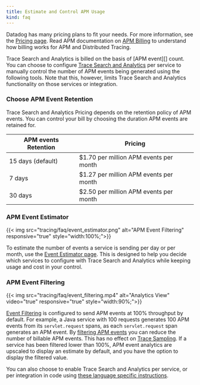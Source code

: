 ```yaml
---
title: Estimate and Control APM Usage
kind: faq
---
```


Datadog has many pricing plans to fit your needs. For more information, see the [Pricing page][1].
Read APM documentation on [APM Billing][2] to understand how billing works for APM and Distributed Tracing.

Trace Search and Analytics is billed on the basis of [APM event][] count. You can choose to configure [Trace Search and Analytics][3] per service to manually control the number of APM events being generated using the following tools. Note that this, however, limits Trace Search and Analytics functionality on those services or integration. 

### Choose APM Event Retention

Trace Search and Analytics Pricing depends on the retention policy of APM events. You can control your bill by choosing the duration APM events are retained for.

| APM events Retention | Pricing |
|----------------------|---------|
| 15 days (default) | $1.70 per million APM events per month |
| 7 days | $1.27 per million APM events per month |
| 30 days | $2.50 per million APM events per month |


### APM Event Estimator

{{< img src="tracing/faq/event_estimator.png" alt="APM Event Filtering" responsive="true" style="width:100%;">}}

To estimate the number of events a service is sending per day or per month, use the [Event Estimator page][3]. This is designed to help you decide which services to configure with Trace Search and Analytics while keeping usage and cost in your control.

### APM Event Filtering

{{< img src="tracing/faq/event_filtering.mp4" alt="Analytics View" video="true" responsive="true" style="width:90%;">}}

[Event Filtering][4] is configured to send APM events at 100% throughput by default. For example, a Java service with 100 requests generates 100 APM events from its `servlet.request` spans, as each `servlet.request` span generates an APM event. By [filtering APM events][5] you can reduce the number of billable APM events. This has no effect on [Trace Sampling][6]. If a service has been filtered lower than 100%, APM event analytics are upscaled to display an estimate by default, and you have the option to display the filtered value.

You can also choose to enable Trace Search and Analytics per service, or per integration in code using [these language specific instructions][7].

[1]: https://www.datadoghq.com/pricing
[2]: /account_management/billing/apm_distributed_tracing
[3]: /tracing/trace_search_and_analytics
[4]: /tracing/visualization/#apm-event
[4]: https://app.datadoghq.com/apm/docs/trace-search
[5]: https://app.datadoghq.com/apm/settings?env=datadoghq.com&activeTab=0
[6]: https://docs.datadoghq.com/tracing/guide/trace_sampling_and_storage/
[7]: tracing/trace_search_and_analytics/?tab=java#configure-additional-services-optional